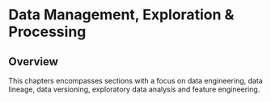 # Data Management, Exploration & Processing

## Overview

This chapters encompasses sections with a focus on data engineering, data lineage, data versioning, exploratory data analysis and feature engineering.